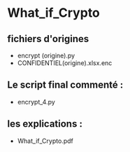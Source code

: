 # What_if_Crypto


## fichiers d'origines 
* encrypt (origine).py
* CONFIDENTIEL(origine).xlsx.enc

## Le script final commenté : 
* encrypt_4.py

## les explications :
* What_if_Crypto.pdf
